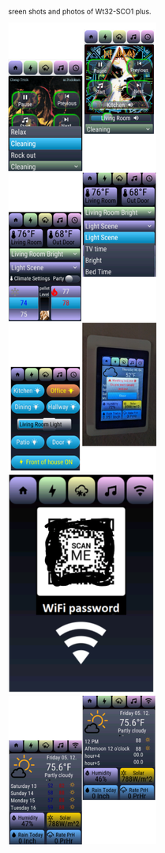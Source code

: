sreen shots and photos of Wt32-SCO1 plus.

<img src="InShot_20230510_163903479.jpg" width="300">
<img src="InShot_20230510_164054621.jpg" width="300">
<img src="InShot_20230510_164452357.jpg" width="300">
<img src="Screenshot_20230512-124534~2.png" width="300">
<img src="InShot_20230512_132713014.jpg" width="300">
